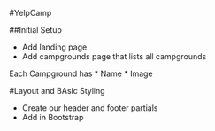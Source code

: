 #YelpCamp

##Initial Setup
* Add landing page
* Add campgrounds page that lists all campgrounds

Each Campground has
	* Name
	* Image

#Layout and BAsic Styling
* Create our header and footer partials
* Add in Bootstrap